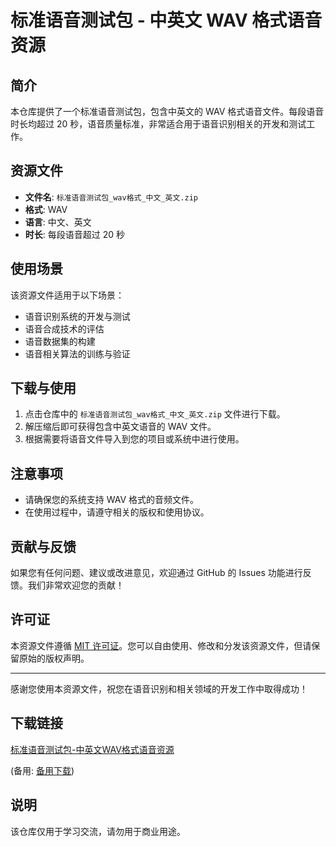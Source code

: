 # 标准语音测试包 - 中英文 WAV 格式语音资源

## 简介

本仓库提供了一个标准语音测试包，包含中英文的 WAV 格式语音文件。每段语音时长均超过 20 秒，语音质量标准，非常适合用于语音识别相关的开发和测试工作。

## 资源文件

- **文件名**: `标准语音测试包_wav格式_中文_英文.zip`
- **格式**: WAV
- **语言**: 中文、英文
- **时长**: 每段语音超过 20 秒

## 使用场景

该资源文件适用于以下场景：

- 语音识别系统的开发与测试
- 语音合成技术的评估
- 语音数据集的构建
- 语音相关算法的训练与验证

## 下载与使用

1. 点击仓库中的 `标准语音测试包_wav格式_中文_英文.zip` 文件进行下载。
2. 解压缩后即可获得包含中英文语音的 WAV 文件。
3. 根据需要将语音文件导入到您的项目或系统中进行使用。

## 注意事项

- 请确保您的系统支持 WAV 格式的音频文件。
- 在使用过程中，请遵守相关的版权和使用协议。

## 贡献与反馈

如果您有任何问题、建议或改进意见，欢迎通过 GitHub 的 Issues 功能进行反馈。我们非常欢迎您的贡献！

## 许可证

本资源文件遵循 [MIT 许可证](LICENSE)。您可以自由使用、修改和分发该资源文件，但请保留原始的版权声明。

---

感谢您使用本资源文件，祝您在语音识别和相关领域的开发工作中取得成功！

## 下载链接
[标准语音测试包-中英文WAV格式语音资源](https://pan.quark.cn/s/4c425842e8a5) 

(备用: [备用下载](https://pan.baidu.com/s/1G2yua9Xw-i_XV-AyaAjU5A?pwd=1234))

## 说明

该仓库仅用于学习交流，请勿用于商业用途。
